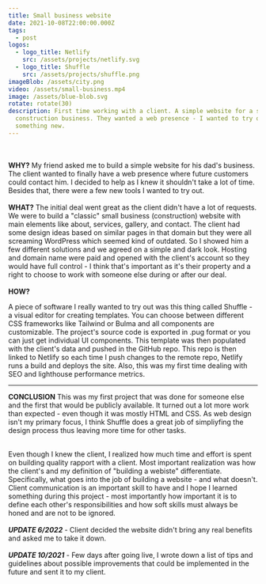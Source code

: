 ```yaml
---
title: Small business website
date: 2021-10-08T22:00:00.000Z
tags:
  - post
logos:
  - logo_title: Netlify
    src: /assets/projects/netlify.svg
  - logo_title: Shuffle
    src: /assets/projects/shuffle.png
imageBlob: /assets/city.png
video: /assets/small-business.mp4
image: /assets/blue-blob.svg
rotate: rotate(30)
description: First time working with a client. A simple website for a small
  construction business. They wanted a web presence - I wanted to try out
  something new.
---
```

\
\
**WHY?**
My friend asked me to build a simple website for his dad's business. The client wanted to finally have a web presence where future customers could contact him. 
I decided to help as I knew it shouldn't take a lot of time. Besides that, there were a few new tools I wanted to try out.
\
\
**WHAT?**
The initial deal went great as the client didn't have a lot of requests. We were to build a "classic" small business (construction) website with main elements like about, services, gallery, and contact. 
The client had some design ideas based on similar pages in that domain but they were all screaming WordPress which seemed kind of outdated. So I showed him a few different solutions and we agreed on a simple and dark look. 
Hosting and domain name were paid and opened with the client's account so they would have full control - I think that's important as it's their property and a right to choose to work with someone else during or after our deal.
\
\
**HOW?**

A piece of software I really wanted to try out was this thing called Shuffle - a visual editor for creating templates. You can choose between different CSS frameworks like Tailwind or Bulma and all components are customizable. The project's source code is exported in .pug format or you can just get individual UI components. This template was then populated with the client's data and pushed in the GitHub repo. This repo is then linked to Netlify so each time I push changes to the remote repo, Netlify runs a build and deploys the site. 
Also, this was my first time dealing with SEO and lighthouse performance metrics. 

- - -

**CONCLUSION**
This was my first project that was done for someone else and the first that would be publicly available. It turned out a lot more work than expected - even though it was mostly HTML and CSS. 
As web design isn't my primary focus, I think Shuffle does a great job of simpliyfing the design process thus leaving more time for other tasks.

\
Even though I knew the client, I realized how much time and effort is spent on building quality rapport with a client. Most important realization was how the client's and my definition of "building a webiste" differentiate. Specifically, what goes into the job of building a website - and what doesn't. 
Client communication is an important skill to have and I hope I learned something during this project - most importantly how important it is to define each other's responsibilities and how soft skills must always be honed and are not to be ignored.\
\
***UPDATE 6/2022*** - Client decided the website didn't bring any real benefits and asked me to take it down. \
\
***UPDATE 10/2021*** - Few days after going live, I wrote down a list of tips and guidelines about possible improvements that could be implemented in the future and sent it to my client.